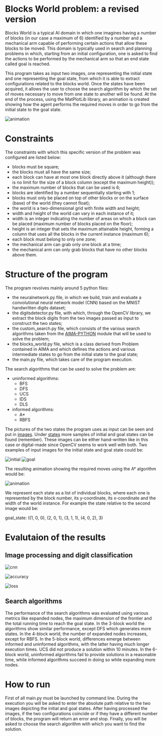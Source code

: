 # Blocks World problem: a revised version

Blocks World is a typical AI domain in which one imagines having a number of blocks (in our case a maximum of 6) identified by a number and a mechanical arm capable of performing certain actions that allow these blocks to be moved. This domain is typically used in search and planning problems in which, starting from an initial configuration, one is asked to find the actions to be performed by the mechanical arm so that an end state called goal is reached.

This program takes as input two images, one representing the initial state and one representing the goal state, from which it is able to extract configurations related to the blocks world. Once the states have been acquired, it allows the user to choose the search algorithm by which the set of moves necessary to move from one state to another will be found. At the end of the process, using the MatPlotLib library, an animation is created showing how the agent performs the required moves in order to go from the initial state to the goal state.

![animation](https://github.com/LucaSpadoni/blocks_world_problem/blob/main/images/animation/animation.gif)


# Constraints

The constraints with which this specific version of the problem was configured are listed below:
- blocks must be square;
- the blocks must all have the same size;
- each block can have at most one block directly above it (although there is no limit for the size of a block column (except the maximum height));
- the maximum number of blocks that can be used is 6;
- blocks are identified by a number sequentially starting with 1;
- blocks must only be placed on top of other blocks or on the surface (base) of the world (they cannot float);
- the world is a two-dimensional grid with finite width and height;
- width and height of the world can vary in each instance of it;
- width is an integer indicating the number of areas on which a block can be placed (maximum number of blocks placed on the floor);
- height is an integer that sets the maximum attainable height, forming a column that uses all the blocks in the current instance (maximum 6);
- each block must belong to only one zone;
- the mechanical arm can grab only one block at a time;
- the mechanical arm can only grab blocks that have no other blocks above them.


# Structure of the program

The program revolves mainly around 5 python files:
- the neuralnetwork.py file, in which we build, train and evaluate a convolutional neural network model (CNN) based on the MNIST handwritten digits dataset;
- the digitsdetector.py file, with which, through the OpenCV library, we extract the block digits from the two images passed as input to construct the two states;
- the custom_search.py file, which consists of the various search algorithms taken from the [AIMA-PYTHON](https://github.com/aimacode/aima-python) module that will be used to solve the problem;
- the blocks_world.py file, which is a class derived from Problem contained in AIMA and which defines the actions and various intermediate states to go from the initial state to the goal state;
- the main.py file, which takes care of the program execution.

The search algorithms that can be used to solve the problem are:
- uninformed algorithms:
    - BFS
    - DFS
    - UCS
    - IDS
    - DLS
- informed algorithms:
    - A*
    - RBFS

The pictures of the two states the program uses as input can be seen  and put in [images](https://github.com/LucaSpadoni/blocks_world_problem/tree/main/images). Under [states](https://github.com/LucaSpadoni/blocks_world_problem/tree/main/images/states) more samples of initial and goal states can be found (remember). These images can be either hand-written like in this case or digital-made since OpenCV seems to work well with both. Two examples of input images for the initial state and goal state could be:

![initial](https://github.com/LucaSpadoni/blocks_world_problem/blob/main/images/states/initial4.jpg)
![goal](https://github.com/LucaSpadoni/blocks_world_problem/blob/main/images/states/goal4.jpg)

The resulting animation showing the required moves using the A* algorithm would be:

![animation](https://github.com/LucaSpadoni/blocks_world_problem/blob/main/animation.gif)


We represent each state as a list of individual blocks, where each one is represented by the block number, its y-coordinate, its x-coordinate and the width of the world instance. For example the state relative to the second image would be:


goal_state: ((1, 0, 0), (2, 0, 1), (3, 1, 1), (4, 0, 2), 3)


# Evalutaion of the results

## Image processing and digit classification

![cnn](https://github.com/LucaSpadoni/blocks_world_problem/blob/main/cnn.png)

![accuracy](https://github.com/LucaSpadoni/blocks_world_problem/blob/main/accuracy.png)

![loss](https://github.com/LucaSpadoni/blocks_world_problem/blob/main/loss.png)


## Search algorithms

The performance of the search algorithms was evaluated using various metrics like expanded nodes, the maximum dimension of the frontier and the total running time to reach the goal state. In the 3-block world the algorithms show similar performance, except DFS which generates more states. In the 4-block world, the number of expanded nodes increases, except for RBFS. In the 5-block world, differences emerge between informed and uninformed algorithms, with the latter having much longer execution times. UCS did not produce a solution within 10 minutes. In the 6-block world, uninformed algorithms fail to provide solutions in a reasonable time, while informed algorithms succeed in doing so while expanding more nodes.


# How to run

First of all main.py must be launched by command line. During the execution you will be asked to enter the absolute path relative to the two images depicting the initial and goal states. After having processed the images, if the two configurations coincide or if they have a different number of blocks, the program will return an error and stop. Finally, you will be asked to choose the search algorithm with which you want to find the solution. 
